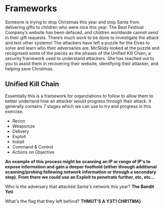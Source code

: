 # Frameworks
Someone is trying to stop Christmas this year and stop Santa from delivering gifts to children who were nice this year. 
The Best Festival Company’s website has been defaced, and children worldwide cannot send in their gift requests. 
There’s much work to be done to investigate the attack and test other systems! 
The attackers have left a puzzle for the Elves to solve and learn who their adversaries are. 
McSkidy looked at the puzzle and recognised some of the pieces as the phases of the Unified Kill Chain, a security framework used to understand attackers. 
She has reached out to you to assist them in recovering their website, identifying their attacker, and helping save Christmas.


## Unified Kill Chain
Essentially this is a framework for organziations to follow to allow them to better undertand how an attacker would progress through their attack. It generally contains 7 stages which we can use to try and progress in this exercise. 
- Recon
- Weaponize
- Delivery
- Exploit
- Install
- Command & Control
- Actions on Objective

**An example of this process might be scanning an IP or range of IP's to expose information and gain a deeper foothold (either through additional scanning/probing following network information or through a secondary step). From there we could use an Exploit to penetrate further, etc, etc...**

Who is the adversary that attacked Santa's network this year?
**The Bandit Yeti**

What's the flag that they left behind?
**THM{IT'S A Y3T1 CHR1$TMA$}**


